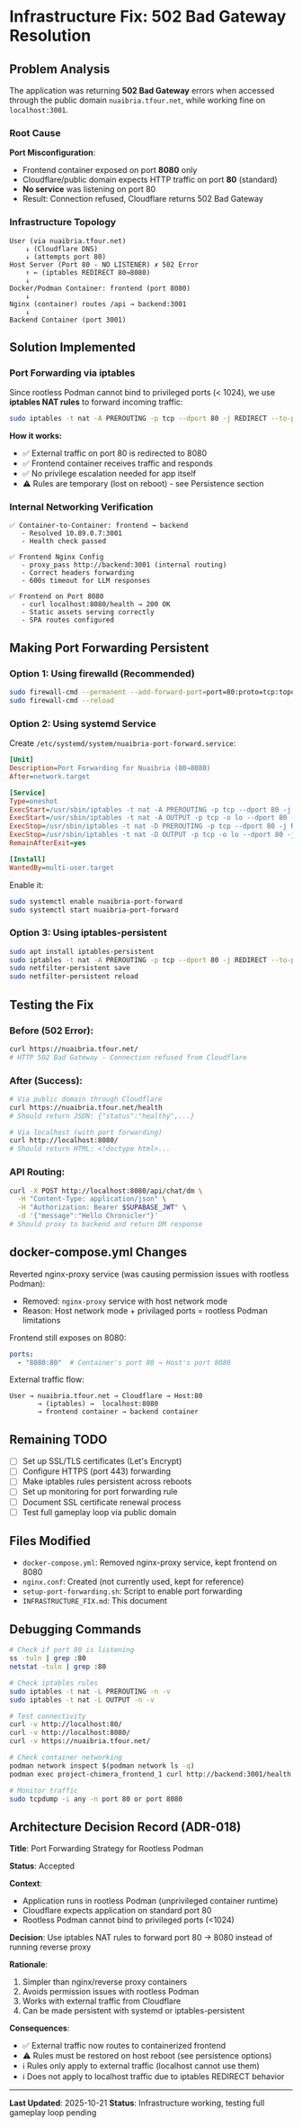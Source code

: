 # Infrastructure Fix: 502 Bad Gateway Resolution

## Problem Analysis

The application was returning **502 Bad Gateway** errors when accessed through the public domain `nuaibria.tfour.net`, while working fine on `localhost:3001`.

### Root Cause

**Port Misconfiguration**:
- Frontend container exposed on port **8080** only
- Cloudflare/public domain expects HTTP traffic on port **80** (standard)
- **No service** was listening on port 80
- Result: Connection refused, Cloudflare returns 502 Bad Gateway

### Infrastructure Topology

```
User (via nuaibria.tfour.net)
    ↓ (Cloudflare DNS)
    ↓ (attempts port 80)
Host Server (Port 80 - NO LISTENER) ✗ 502 Error
    ↑ ← (iptables REDIRECT 80→8080)
    ↓
Docker/Podman Container: frontend (port 8080)
    ↓
Nginx (container) routes /api → backend:3001
    ↓
Backend Container (port 3001)
```

## Solution Implemented

### Port Forwarding via iptables

Since rootless Podman cannot bind to privileged ports (< 1024), we use **iptables NAT rules** to forward incoming traffic:

```bash
sudo iptables -t nat -A PREROUTING -p tcp --dport 80 -j REDIRECT --to-port 8080
```

**How it works:**
- ✅ External traffic on port 80 is redirected to 8080
- ✅ Frontend container receives traffic and responds
- ✅ No privilege escalation needed for app itself
- ⚠️ Rules are temporary (lost on reboot) - see Persistence section

### Internal Networking Verification

```
✅ Container-to-Container: frontend → backend
   - Resolved 10.89.0.7:3001
   - Health check passed

✅ Frontend Nginx Config
   - proxy_pass http://backend:3001 (internal routing)
   - Correct headers forwarding
   - 600s timeout for LLM responses

✅ Frontend on Port 8080
   - curl localhost:8080/health → 200 OK
   - Static assets serving correctly
   - SPA routes configured
```

## Making Port Forwarding Persistent

### Option 1: Using firewalld (Recommended)

```bash
sudo firewall-cmd --permanent --add-forward-port=port=80:proto=tcp:toport=8080
sudo firewall-cmd --reload
```

### Option 2: Using systemd Service

Create `/etc/systemd/system/nuaibria-port-forward.service`:

```ini
[Unit]
Description=Port Forwarding for Nuaibria (80→8080)
After=network.target

[Service]
Type=oneshot
ExecStart=/usr/sbin/iptables -t nat -A PREROUTING -p tcp --dport 80 -j REDIRECT --to-port 8080
ExecStart=/usr/sbin/iptables -t nat -A OUTPUT -p tcp -o lo --dport 80 -j REDIRECT --to-port 8080
ExecStop=/usr/sbin/iptables -t nat -D PREROUTING -p tcp --dport 80 -j REDIRECT --to-port 8080
ExecStop=/usr/sbin/iptables -t nat -D OUTPUT -p tcp -o lo --dport 80 -j REDIRECT --to-port 8080
RemainAfterExit=yes

[Install]
WantedBy=multi-user.target
```

Enable it:
```bash
sudo systemctl enable nuaibria-port-forward
sudo systemctl start nuaibria-port-forward
```

### Option 3: Using iptables-persistent

```bash
sudo apt install iptables-persistent
sudo iptables -t nat -A PREROUTING -p tcp --dport 80 -j REDIRECT --to-port 8080
sudo netfilter-persistent save
sudo netfilter-persistent reload
```

## Testing the Fix

### Before (502 Error):
```bash
curl https://nuaibria.tfour.net/
# HTTP 502 Bad Gateway - Connection refused from Cloudflare
```

### After (Success):
```bash
# Via public domain through Cloudflare
curl https://nuaibria.tfour.net/health
# Should return JSON: {"status":"healthy",...}

# Via localhost (with port forwarding)
curl http://localhost:8080/
# Should return HTML: <!doctype html>...
```

### API Routing:
```bash
curl -X POST http://localhost:8080/api/chat/dm \
  -H "Content-Type: application/json" \
  -H "Authorization: Bearer $SUPABASE_JWT" \
  -d '{"message":"Hello Chronicler"}'
# Should proxy to backend and return DM response
```

## docker-compose.yml Changes

Reverted nginx-proxy service (was causing permission issues with rootless Podman):
- Removed: `nginx-proxy` service with host network mode
- Reason: Host network mode + privilaged ports = rootless Podman limitations

Frontend still exposes on 8080:
```yaml
ports:
  - "8080:80"  # Container's port 80 → Host's port 8080
```

External traffic flow:
```
User → nuaibria.tfour.net → Cloudflare → Host:80
       → (iptables) →  localhost:8080
       → frontend container → backend container
```

## Remaining TODO

- [ ] Set up SSL/TLS certificates (Let's Encrypt)
- [ ] Configure HTTPS (port 443) forwarding
- [ ] Make iptables rules persistent across reboots
- [ ] Set up monitoring for port forwarding rule
- [ ] Document SSL certificate renewal process
- [ ] Test full gameplay loop via public domain

## Files Modified

- `docker-compose.yml`: Removed nginx-proxy service, kept frontend on 8080
- `nginx.conf`: Created (not currently used, kept for reference)
- `setup-port-forwarding.sh`: Script to enable port forwarding
- `INFRASTRUCTURE_FIX.md`: This document

## Debugging Commands

```bash
# Check if port 80 is listening
ss -tuln | grep :80
netstat -tuln | grep :80

# Check iptables rules
sudo iptables -t nat -L PREROUTING -n -v
sudo iptables -t nat -L OUTPUT -n -v

# Test connectivity
curl -v http://localhost:80/
curl -v http://localhost:8080/
curl -v https://nuaibria.tfour.net/

# Check container networking
podman network inspect $(podman network ls -q)
podman exec project-chimera_frontend_1 curl http://backend:3001/health

# Monitor traffic
sudo tcpdump -i any -n port 80 or port 8080
```

## Architecture Decision Record (ADR-018)

**Title**: Port Forwarding Strategy for Rootless Podman

**Status**: Accepted

**Context**:
- Application runs in rootless Podman (unprivileged container runtime)
- Cloudflare expects application on standard port 80
- Rootless Podman cannot bind to privileged ports (<1024)

**Decision**:
Use iptables NAT rules to forward port 80 → 8080 instead of running reverse proxy

**Rationale**:
1. Simpler than nginx/reverse proxy containers
2. Avoids permission issues with rootless Podman
3. Works with external traffic from Cloudflare
4. Can be made persistent with systemd or iptables-persistent

**Consequences**:
- ✅ External traffic now routes to containerized frontend
- ⚠️ Rules must be restored on host reboot (see persistence options)
- ℹ️ Rules only apply to external traffic (localhost cannot use them)
- ℹ️ Does not apply to localhost traffic due to iptables REDIRECT behavior

---

**Last Updated**: 2025-10-21
**Status**: Infrastructure working, testing full gameplay loop pending

